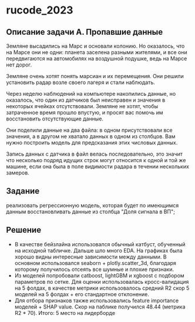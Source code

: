 # rucode_2023

## Описание задачи А. Пропавшие данные

Земляне высадились на Марс и основали колонию. Но оказалось, что на Марсе они не одни: планета заселена разными жителями, и все они передвигаются на автомобилях на воздушной подушке, ведь на Марсе нет дорог.

Земляне очень хотят понять марсиан и их перемещения. Они решили установить радар возле своего лагеря и стали наблюдать.

Через неделю наблюдений на компьютере накопились данные, но оказалось, что один из датчиков был неисправен и значения в некоторых ячейках отсутствовали. Земляне не хотят, чтобы затраченное время прошло впустую, и просят вас помочь им восстановить отсутствующие данные.

Они поделили данные на два файла: в одном присутствовали все значения, а в другом не хватало данных в одном из столбцов. Вам нужно построить модель для предсказания этих числовых данных.

Запись данных с датчика в файл велась последовательно, это значит что несколько подряд идущих строк могут относится к одной и той же машине, если она была в поле видимости радара в течении нескольких замеров.

## Задание

реализовать регрессионную модель, которая будет по имеющимся данным восстановливать данные из столбца "Доля сигнала в ВП";

## Решение

- В качестве бейзлайна использовался обычный катбуст, обученный на исходной табличке.
Дальше шло много EDA. На графиках была хорошо видны интересные зависимости между данными. В основном использовался seaborn + plotly.scatter_3d, благодаря которому получилось отсеять все шумные и плохие признаки.
- Из моделей попробовали catboost, lightGBM и xgboost с подбором параметров по сетке. Для оценки использовалась кросс-валидация на 5 фолдах, в качестве метрики использовалось средний R2 скор 5 моделей на 5 фолдах + его стандартное отклонение.
- Для отбора признаков также использовались feature importance моделей + SHAP value.
Скор на паблике получился 48.44 (метрика R2 * 70). 
Итого: 5 место на лидерборде